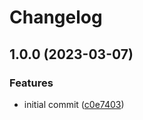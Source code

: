 # Changelog

## 1.0.0 (2023-03-07)


### Features

* initial commit ([c0e7403](https://github.com/jooli-com/github-workflow-demo/commit/c0e74035251a1890ac2660b8ab70f65aaebe8b42))
